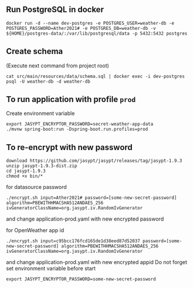 Run PostgreSQL in docker
---

```
docker run -d --name dev-postgres -e POSTGRES_USER=weather-db -e POSTGRES_PASSWORD=Ather2021# -e POSTGRES_DB=weather-db -v ${HOME}/postgres-data/:/var/lib/postgresql/data -p 5432:5432 postgres
```
Create schema
---
(Execute next command from project root)
```
cat src/main/resources/data/schema.sql | docker exec -i dev-postgres psql -U weather-db -d weather-db
```

To run application with profile `prod`
--- 
Create environment variable
```
export JASYPT_ENCRYPTOR_PASSWORD=secret-weather-app-data
./mvnw spring-boot:run -Dspring-boot.run.profiles=prod
```

To re-encrypt with new password
---
```
download https://github.com/jasypt/jasypt/releases/tag/jasypt-1.9.3
unzip jasypt-1.9.3-dist.zip
cd jasypt-1.9.3
chmod +x bin/*
``` 

for datasource password 
```
./encrypt.sh input=Ather2021# password=[some-new-secret-password] algorithm=PBEWITHHMACSHA512ANDAES_256 ivGeneratorClassName=org.jasypt.iv.RandomIvGenerator
```
and change application-prod.yaml with new encrypted password

for OpenWeather app id
```
./encrypt.sh input=c95bcc176fcd165de1d38eed87d52037 password=[some-new-secret-password] algorithm=PBEWITHHMACSHA512ANDAES_256 ivGeneratorClassName=org.jasypt.iv.RandomIvGenerator
``` 
and change application-prod.yaml with new encrypted appid
Do not forget set environment variable before start
```
export JASYPT_ENCRYPTOR_PASSWORD=some-new-secret-password
``` 
